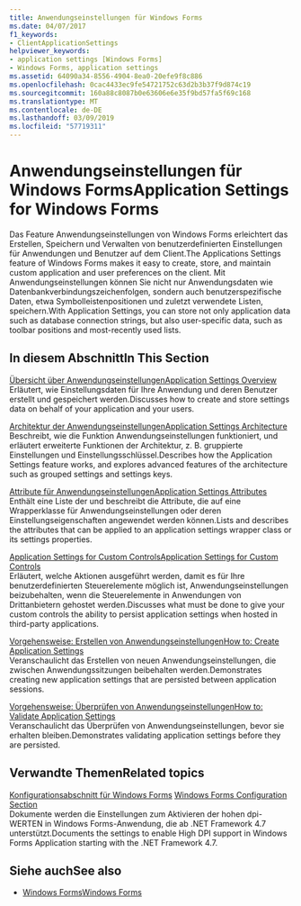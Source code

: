 ```yaml
---
title: Anwendungseinstellungen für Windows Forms
ms.date: 04/07/2017
f1_keywords:
- ClientApplicationSettings
helpviewer_keywords:
- application settings [Windows Forms]
- Windows Forms, application settings
ms.assetid: 64090a34-8556-4904-8ea0-20efe9f8c886
ms.openlocfilehash: 0cac4433ec9fe54721752c63d2b3b37f9d874c19
ms.sourcegitcommit: 160a88c8087b0e63606e6e35f9bd57fa5f69c168
ms.translationtype: MT
ms.contentlocale: de-DE
ms.lasthandoff: 03/09/2019
ms.locfileid: "57719311"
---
```

# <a name="application-settings-for-windows-forms"></a><span data-ttu-id="08b17-102">Anwendungseinstellungen für Windows Forms</span><span class="sxs-lookup"><span data-stu-id="08b17-102">Application Settings for Windows Forms</span></span>
<span data-ttu-id="08b17-103">Das Feature Anwendungseinstellungen von Windows Forms erleichtert das Erstellen, Speichern und Verwalten von benutzerdefinierten Einstellungen für Anwendungen und Benutzer auf dem Client.</span><span class="sxs-lookup"><span data-stu-id="08b17-103">The Applications Settings feature of Windows Forms makes it easy to create, store, and maintain custom application and user preferences on the client.</span></span> <span data-ttu-id="08b17-104">Mit Anwendungseinstellungen können Sie nicht nur Anwendungsdaten wie Datenbankverbindungszeichenfolgen, sondern auch benutzerspezifische Daten, etwa Symbolleistenpositionen und zuletzt verwendete Listen, speichern.</span><span class="sxs-lookup"><span data-stu-id="08b17-104">With Application Settings, you can store not only application data such as database connection strings, but also user-specific data, such as toolbar positions and most-recently used lists.</span></span>  
  
## <a name="in-this-section"></a><span data-ttu-id="08b17-105">In diesem Abschnitt</span><span class="sxs-lookup"><span data-stu-id="08b17-105">In This Section</span></span>  
 [<span data-ttu-id="08b17-106">Übersicht über Anwendungseinstellungen</span><span class="sxs-lookup"><span data-stu-id="08b17-106">Application Settings Overview</span></span>](~/docs/framework/winforms/advanced/application-settings-overview.md)  
 <span data-ttu-id="08b17-107">Erläutert, wie Einstellungsdaten für Ihre Anwendung und deren Benutzer erstellt und gespeichert werden.</span><span class="sxs-lookup"><span data-stu-id="08b17-107">Discusses how to create and store settings data on behalf of your application and your users.</span></span>  
  
 [<span data-ttu-id="08b17-108">Architektur der Anwendungseinstellungen</span><span class="sxs-lookup"><span data-stu-id="08b17-108">Application Settings Architecture</span></span>](~/docs/framework/winforms/advanced/application-settings-architecture.md)  
 <span data-ttu-id="08b17-109">Beschreibt, wie die Funktion Anwendungseinstellungen funktioniert, und erläutert erweiterte Funktionen der Architektur, z. B. gruppierte Einstellungen und Einstellungsschlüssel.</span><span class="sxs-lookup"><span data-stu-id="08b17-109">Describes how the Application Settings feature works, and explores advanced features of the architecture such as grouped settings and settings keys.</span></span>  
  
 [<span data-ttu-id="08b17-110">Attribute für Anwendungseinstellungen</span><span class="sxs-lookup"><span data-stu-id="08b17-110">Application Settings Attributes</span></span>](~/docs/framework/winforms/advanced/application-settings-attributes.md)  
 <span data-ttu-id="08b17-111">Enthält eine Liste der und beschreibt die Attribute, die auf eine Wrapperklasse für Anwendungseinstellungen oder deren Einstellungseigenschaften angewendet werden können.</span><span class="sxs-lookup"><span data-stu-id="08b17-111">Lists and describes the attributes that can be applied to an application settings wrapper class or its settings properties.</span></span>  
  
 [<span data-ttu-id="08b17-112">Application Settings for Custom Controls</span><span class="sxs-lookup"><span data-stu-id="08b17-112">Application Settings for Custom Controls</span></span>](~/docs/framework/winforms/advanced/application-settings-for-custom-controls.md)  
 <span data-ttu-id="08b17-113">Erläutert, welche Aktionen ausgeführt werden, damit es für Ihre benutzerdefinierten Steuerelemente möglich ist, Anwendungseinstellungen beizubehalten, wenn die Steuerelemente in Anwendungen von Drittanbietern gehostet werden.</span><span class="sxs-lookup"><span data-stu-id="08b17-113">Discusses what must be done to give your custom controls the ability to persist application settings when hosted in third-party applications.</span></span>  
  
 [<span data-ttu-id="08b17-114">Vorgehensweise: Erstellen von Anwendungseinstellungen</span><span class="sxs-lookup"><span data-stu-id="08b17-114">How to: Create Application Settings</span></span>](~/docs/framework/winforms/advanced/how-to-create-application-settings.md)  
 <span data-ttu-id="08b17-115">Veranschaulicht das Erstellen von neuen Anwendungseinstellungen, die zwischen Anwendungssitzungen beibehalten werden.</span><span class="sxs-lookup"><span data-stu-id="08b17-115">Demonstrates creating new application settings that are persisted between application sessions.</span></span>  
  
 [<span data-ttu-id="08b17-116">Vorgehensweise: Überprüfen von Anwendungseinstellungen</span><span class="sxs-lookup"><span data-stu-id="08b17-116">How to: Validate Application Settings</span></span>](~/docs/framework/winforms/advanced/how-to-validate-application-settings.md)  
 <span data-ttu-id="08b17-117">Veranschaulicht das Überprüfen von Anwendungseinstellungen, bevor sie erhalten bleiben.</span><span class="sxs-lookup"><span data-stu-id="08b17-117">Demonstrates validating application settings before they are persisted.</span></span>  
  
## <a name="related-topics"></a><span data-ttu-id="08b17-118">Verwandte Themen</span><span class="sxs-lookup"><span data-stu-id="08b17-118">Related topics</span></span>

<span data-ttu-id="08b17-119">[Konfigurationsabschnitt für Windows Forms](../../configure-apps/file-schema/winforms/index.md)  </span><span class="sxs-lookup"><span data-stu-id="08b17-119">[Windows Forms Configuration Section](../../configure-apps/file-schema/winforms/index.md)  </span></span>  
<span data-ttu-id="08b17-120">Dokumente werden die Einstellungen zum Aktivieren der hohen dpi-WERTEN in Windows Forms-Anwendung, die ab .NET Framework 4.7 unterstützt.</span><span class="sxs-lookup"><span data-stu-id="08b17-120">Documents the settings to enable High DPI support in Windows Forms Application starting with the .NET Framework 4.7.</span></span>

## <a name="see-also"></a><span data-ttu-id="08b17-121">Siehe auch</span><span class="sxs-lookup"><span data-stu-id="08b17-121">See also</span></span>

- [<span data-ttu-id="08b17-122">Windows Forms</span><span class="sxs-lookup"><span data-stu-id="08b17-122">Windows Forms</span></span>](../index.md)
